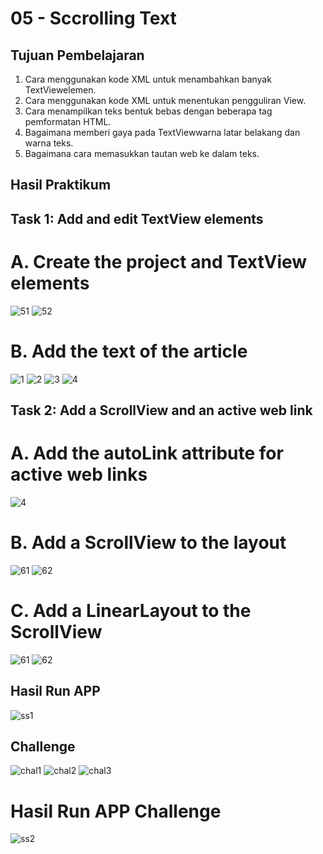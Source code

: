 # 05 - Sccrolling Text

## Tujuan Pembelajaran

1. Cara menggunakan kode XML untuk menambahkan banyak TextViewelemen.
2. Cara menggunakan kode XML untuk menentukan pengguliran View.
3. Cara menampilkan teks bentuk bebas dengan beberapa tag pemformatan HTML.
4. Bagaimana memberi gaya pada TextViewwarna latar belakang dan warna teks.
5. Bagaimana cara memasukkan tautan web ke dalam teks.

## Hasil Praktikum

## Task 1: Add and edit TextView elements

# A. Create the project and TextView elements

![51](img/51.png)
![52](img/52.png)

# B. Add the text of the article

![1](img/1.png)
![2](img/2.png)
![3](img/3.png)
![4](img/4.png)

## Task 2: Add a ScrollView and an active web link

# A. Add the autoLink attribute for active web links

![4](img/4.png)

# B. Add a ScrollView to the layout

![61](img/61.png)
![62](img/62.png)

# C. Add a LinearLayout to the ScrollView

![61](img/61.png)
![62](img/62.png)

## Hasil Run APP
![ss1](img/ss1.png)


## Challenge

![chal1](img/chal1.png)
![chal2](img/chal2.png)
![chal3](img/chal3.png)

# Hasil Run APP Challenge
![ss2](img/ss2.png)